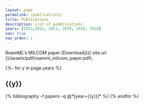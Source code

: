 ```yaml
---
layout: page
permalink: /publications/
title: Publications
description: List of pubblications.
years: [2023,2022, 2021, 2020, 2019, 2018]
nav: true
nav_order: 1
---
```

<!-- _pages/publications.md -->

RoamML's MILCOM paper [Download]({{ site.url }}/assets/pdf/roamml_milcom_paper.pdf).

<div class="publications">

{%- for y in page.years %}
  <h2 class="year">{{y}}</h2>
  {% bibliography -f papers -q @*[year={{y}}]* %}
{% endfor %}

</div>
